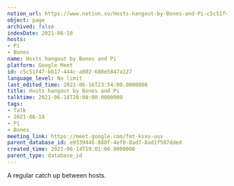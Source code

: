 ```yaml
---
notion_url: https://www.notion.so/Hosts-hangout-by-Bones-and-Pi-c5c51f47bb17444ca802688e5847a127
object: page
archived: false
indexDate: 2021-06-18
hosts:
- Pi
- Bones
name: Hosts hangout by Bones and Pi
platform: Google Meet
id: c5c51f47-bb17-444c-a802-688e5847a127
language_level: No limit
last_edited_time: 2021-06-16T23:54:00.0000000
title: Hosts hangout by Bones and Pi
talktime: 2021-06-18T20:00:00.0000000
tags:
- Talk
- 2021-06-18
- Pi
- Bones
meeting_link: https://meet.google.com/fmt-ksxu-uuv
parent_database_id: e9339446-880f-4ef0-8ad7-8ad1f507dded
created_time: 2021-06-14T19:01:00.0000000
parent_type: database_id
---
```


A regular catch up between hosts.


